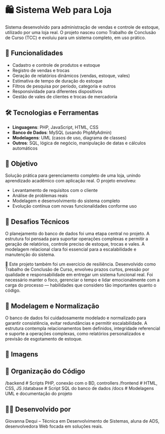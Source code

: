 # 🛍️ Sistema Web para Loja

Sistema desenvolvido para administração de vendas e controle de estoque, utilizado por uma loja real. O projeto nasceu como Trabalho de Conclusão de Curso (TCC) e evoluiu para um sistema completo, em uso prático.

## 🚀 Funcionalidades

- Cadastro e controle de produtos e estoque
- Registro de vendas e trocas
- Geração de relatórios dinâmicos (vendas, estoque, vales)
- Estimativa de tempo de duração do estoque
- Filtros de pesquisa por período, categoria e outros
- Responsividade para diferentes dispositivos
- Gestão de vales de clientes e trocas de mercadoria

## 🛠️ Tecnologias e Ferramentas

- **Linguagens**: PHP, JavaScript, HTML, CSS
- **Banco de Dados**: MySQL (usando PhpMyAdmin)
- **Modelagens**: UML (casos de uso, diagrama de classes)
- **Outros**: SQL, lógica de negócio, manipulação de datas e cálculos automáticos

## 🎯 Objetivo

Solução prática para gerenciamento completo de uma loja, unindo aprendizado acadêmico com aplicação real. O projeto envolveu:

- Levantamento de requisitos com o cliente
- Análise de problemas reais
- Modelagem e desenvolvimento do sistema completo
- Evolução contínua com novas funcionalidades conforme uso

## 🧩 Desafios Técnicos

O planejamento do banco de dados foi uma etapa central no projeto. A estrutura foi pensada para suportar operações complexas e permitir a geração de relatórios, controle preciso de estoque, trocas e vales. A modelagem relacional clara foi essencial para a escalabilidade e manutenção do sistema.

🧠 Este projeto também foi um exercício de resiliência. Desenvolvido como Trabalho de Conclusão de Curso, envolveu prazos curtos, pressão por qualidade e responsabilidade em entregar um sistema funcional real. Foi necessário manter o foco, gerenciar o tempo e lidar emocionalmente com a carga do processo — habilidades que considero tão importantes quanto o código.

## 🧩 Modelagem e Normalização

O banco de dados foi cuidadosamente modelado e normalizado para garantir consistência, evitar redundâncias e permitir escalabilidade. A estrutura contempla relacionamentos bem definidos, integridade referencial e suporte a operações complexas, como relatórios personalizados e previsão de esgotamento de estoque.

## 📸 Imagens 

> 

## 📁 Organização do Código

/backend # Scripts PHP, conexão com o BD, controllers
/frontend # HTML, CSS, JS
/database # Script SQL do banco de dados
/docs # Modelagens UML e documentação do projeto

## 👩‍💻 Desenvolvido por

Giovanna Dequi – Técnica em Desenvolvimento de Sistemas, aluna de ADS, desenvolvedora Web focada em soluções reais.

